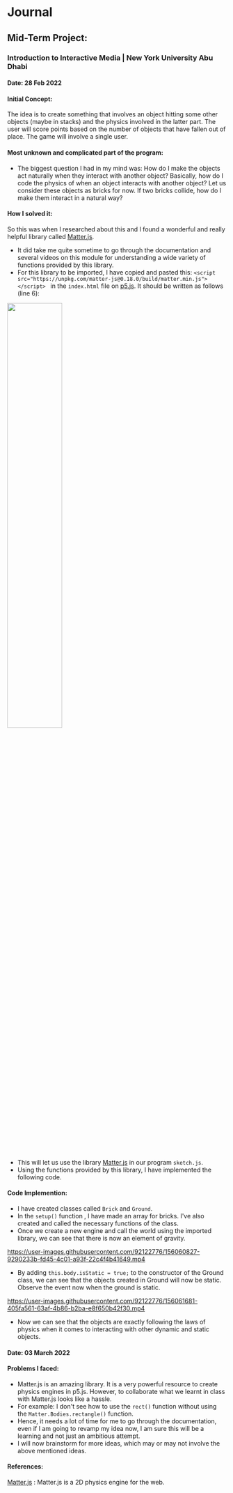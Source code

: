 # Journal
## Mid-Term Project:
### Introduction to Interactive Media | New York University Abu Dhabi

#### Date: 28 Feb 2022

#### Initial Concept:
The idea is to create something that involves an object hitting some other objects (maybe in stacks) and the physics involved in the latter part. The user will score points based on the number of objects that have fallen out of place. The game will involve a single user. 

#### Most unknown and complicated part of the program:
- The biggest question I had in my mind was: How do I make the objects act naturally when they interact with another object? Basically, how do I code the physics of when an object interacts with another object? Let us consider these objects as bricks for now. If two bricks collide, how do I make them interact in a natural way?

#### How I solved it:
So this was when I researched about this and I found a wonderful and really helpful library called [Matter.js](https://brm.io/matter-js/docs/).
- It did take me quite sometime to go through the documentation and several videos on this module for understanding a wide variety of functions provided by this library.
- For this library to be imported, I have copied and pasted this: ````<script src="https://unpkg.com/matter-js@0.18.0/build/matter.min.js"></script> ```` in the ````index.html```` file on [p5.js](https://editor.p5js.org). It should be written as follows (line 6):

<img src="https://user-images.githubusercontent.com/92122776/156059163-98edbd31-0222-45a6-a444-30a5d7c5777b.png" width=50% height=50%>
 
- This will let us use the library [Matter.js](https://brm.io/matter-js/docs/) in our program ````sketch.js````.
- Using the functions provided by this library, I have implemented the following code.

#### Code Implemention:
- I have created classes called ````Brick```` and ````Ground````.
- In the ````setup()```` function , I have made an array for bricks. I've also created and called the necessary functions of the class. 
- Once we create a new engine and call the world using the imported library, we can see that there is now an element of gravity.

https://user-images.githubusercontent.com/92122776/156060827-9290233b-fd45-4c01-a93f-22c4f4b41649.mp4

- By adding ````this.body.isStatic = true;```` to the constructor of the Ground class, we can see that the objects created in Ground will now be static. Observe the event now when the ground is static. 

https://user-images.githubusercontent.com/92122776/156061681-405fa561-63af-4b86-b2ba-e8f650b42f30.mp4

- Now we can see that the objects are exactly following the laws of physics when it comes to interacting with other dynamic and static objects. 


#### Date: 03 March 2022

#### Problems I faced: 
- Matter.js is an amazing library. It is a very powerful resource to create physics engines in p5.js. However, to collaborate what we learnt in class with Matter.js looks like a hassle. 
- For example: I don't see how to use the ````rect()```` function without using the ````Matter.Bodies.rectangle()```` function. 
- Hence, it needs a lot of time for me to go through the documentation, even if I am going to revamp my idea now, I am sure this will be a learning and not just an ambitious attempt. 
- I will now brainstorm for more ideas, which may or may not involve the above mentioned ideas.

#### References:

[Matter.js](https://brm.io/matter-js/) : Matter.js is a 2D physics engine for the web.
